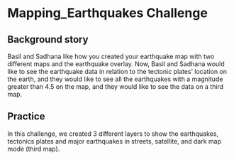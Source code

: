 # Mapping_Earthquakes Challenge
## Background story
Basil and Sadhana like how you created your earthquake map with two different maps and the earthquake overlay. Now, Basil and Sadhana would like to see the earthquake data in relation to the tectonic plates’ location on the earth, and they would like to see all the earthquakes with a magnitude greater than 4.5 on the map, and they would like to see the data on a third map.
## Practice
In this challenge, we created 3 different layers to show the earthquakes, tectonics plates and major earthquakes in streets, satellite, and dark map mode (third map).

